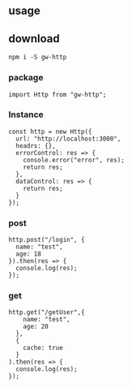 ## usage

## download


```
npm i -S gw-http
```

### package
```
import Http from "gw-http";

```

### Instance
```
const http = new Http({
  url: "http://localhost:3000",
  headrs: {},
  errorControl: res => {
    console.error("error", res);
    return res;
  },
  dataControl: res => {
    return res;
  }
});

```

### post
```
http.post("/login", {
  name: "test",
  age: 18
}).then(res => {
  console.log(res);
});

```

### get

```
http.get("/getUser",{
    name: "test",
    age: 20
  },
  {
    cache: true
  }
).then(res => {
  console.log(res);
});

```